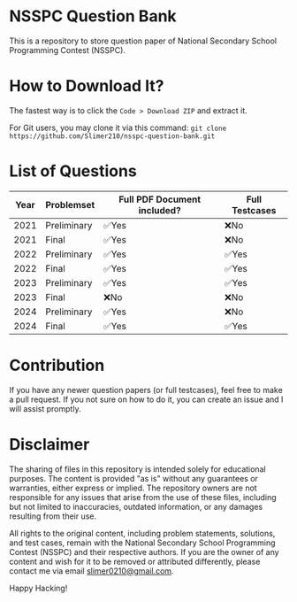 # NSSPC Question Bank
This is a repository to store question paper of National Secondary School Programming Contest (NSSPC).

# How to Download It?
The fastest way is to click the `Code > Download ZIP` and extract it.

For Git users, you may clone it via this command: `git clone https://github.com/Slimer210/nsspc-question-bank.git`

# List of Questions
|Year            |Problemset                     |Full PDF Document included?  |Full Testcases               |
|----------------|-------------------------------|-----------------------------|-----------------------------|
|2021            |Preliminary                    |✅Yes                        |❌No                         |
|2021            |Final                          |✅Yes                        |❌No                         |
|2022            |Preliminary                    |✅Yes                        |✅Yes                        |
|2022            |Final                          |✅Yes                        |✅Yes                        |
|2023            |Preliminary                    |✅Yes                        |✅Yes                        |
|2023            |Final                          |❌No                         |❌No                         |
|2024            |Preliminary                    |✅Yes                        |❌No                         |
|2024            |Final                          |✅Yes                        |✅Yes                        |

# Contribution

If you have any newer question papers (or full testcases), feel free to make a pull request. If you not sure on how to do it, you can create an issue and I will assist promptly. 

# Disclaimer

The sharing of files in this repository is intended solely for educational purposes. The content is provided "as is" without any guarantees or warranties, either express or implied. The repository owners are not responsible for any issues that arise from the use of these files, including but not limited to inaccuracies, outdated information, or any damages resulting from their use.

All rights to the original content, including problem statements, solutions, and test cases, remain with the National Secondary School Programming Contest (NSSPC) and their respective authors. If you are the owner of any content and wish for it to be removed or attributed differently, please contact me via email [slimer0210@gmail.com](mailto:slimer0210@gmail.com).

Happy Hacking!
